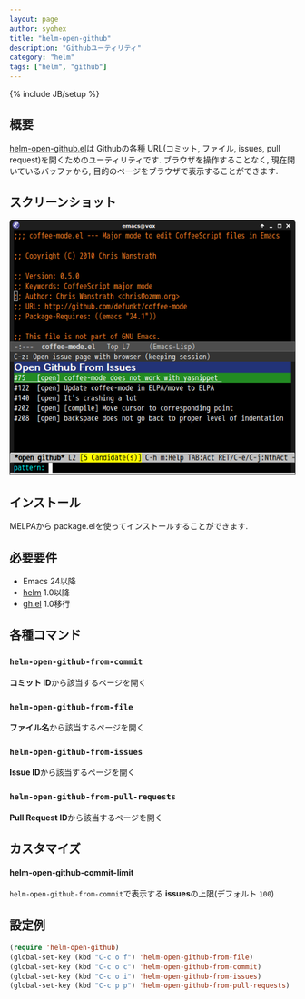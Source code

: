 ```yaml
---
layout: page
author: syohex
title: "helm-open-github"
description: "Githubユーティリティ"
category: "helm"
tags: ["helm", "github"]
---
```

{% include JB/setup %}

## 概要

[helm-open-github.el](https://github.com/syohex/emacs-helm-open-github)は Githubの各種 URL(コミット, ファイル, issues, pull request)を開くためのユーティリティです. ブラウザを操作することなく, 現在開いているバッファから, 目的のページをブラウザで表示することができます.


## スクリーンショット

![helm-open-github](/images/helm/helm-open-github/helm-open-github.png)


## インストール

MELPAから package.elを使ってインストールすることができます.


## 必要要件

* Emacs 24以降
* [helm](https://github.com/emacs-helm/helm) 1.0以降
* [gh.el](https://github.com/sigma/gh.el) 1.0移行



## 各種コマンド

### `helm-open-github-from-commit`

**コミット ID**から該当するページを開く


### `helm-open-github-from-file`

**ファイル名**から該当するページを開く


### `helm-open-github-from-issues`

**Issue ID**から該当するページを開く


### `helm-open-github-from-pull-requests`

**Pull Request ID**から該当するページを開く


## カスタマイズ

#### helm-open-github-commit-limit

`helm-open-github-from-commit`で表示する **issues**の上限(デフォルト `100`)


## 設定例

```lisp
(require 'helm-open-github)
(global-set-key (kbd "C-c o f") 'helm-open-github-from-file)
(global-set-key (kbd "C-c o c") 'helm-open-github-from-commit)
(global-set-key (kbd "C-c o i") 'helm-open-github-from-issues)
(global-set-key (kbd "C-c p p") 'helm-open-github-from-pull-requests)
```
